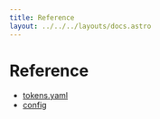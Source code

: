 ```yaml
---
title: Reference
layout: ../../../layouts/docs.astro
---
```


# Reference

- [tokens.yaml](/docs/reference/schema)
- [config](/docs/reference/config)
